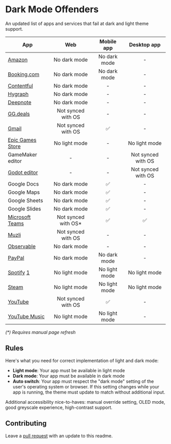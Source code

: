 # Dark Mode Offenders

An updated list of apps and services that fail at dark and light theme support.

|App|Web|Mobile app|Desktop app|
|-|:-:|:-:|:-:|
|[Amazon](https://amazon.com)|No dark mode|No dark mode|-|
|[Booking.com](https://booking.com/)|No dark mode|No dark mode|-|
|[Contentful](https://ontentful.com/)|No dark mode|-|-|
|[Hygraph](https://hygraph.com/)|No dark mode|-|-|
|[Deepnote](https://deepnote.com/)|No dark mode|-|-|
|[GG.deals](https://deals.gg)|Not synced with OS|-|-|
|[Gmail](http://mail.google.com/)|Not synced with OS|✅|-|
|[Epic Games Store](https://store.epicgames.com/)|No light mode|-|No light mode|
|GameMaker editor|-|-|Not synced with OS|
|[Godot editor](https://godotengine.org/)|-|-|Not synced with OS|
|Google Docs|No dark mode|✅|-|
|Google Maps|No dark mode|✅|-|
|Google Sheets|No dark mode|✅|-|
|Google Slides|No dark mode|✅|-|
|[Microsoft Teams](https://teams.microsoft.com/)|Not synced with OS*|✅|✅|
|[Muzli](https://muz.li/)|Not synced with OS|-|-|
|[Observable](https://observablehq.com)|No dark mode|-|-|
|[PayPal](https://www.paypal.com/de/home)|No dark mode|No dark mode|-|
|[Spotify](https://spotify.com/) [1](https://community.spotify.com/t5/Live-Ideas/All-Platforms-Light-Mode-option/idi-p/730341/redirect_from_archived_page/true)|No light mode|No light mode|No light mode|
|[Steam](https://store.steampowered.com/)|No light mode|No light mode|No light mode|
|[YouTube](https://www.youtube.com/)|Not synced with OS|✅|-|
|[YouTube Music](https://www.youtube.com/)|No light mode|No light mode|-|


_(*) Requires manual page refresh_

## Rules

Here's what you need for correct implementation of light and dark mode:

- **Light mode**: Your app must be available in light mode
- **Dark mode**: Your app must be available in dark mode
- **Auto switch**: Your app must respect the "dark mode" setting of the user's operating system or browser. If this setting changes while your app is running, the theme must update to match without additional input.

Additional accessibility nice-to-haves: manual override setting, OLED mode, good greyscale experience, high-contrast support.

## Contributing

Leave a [pull request](https://github.com/jerryjappinen/dark-mode-offenders/pulls) with an update to this readme.
